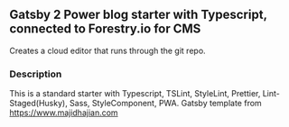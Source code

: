 ## Gatsby 2 Power blog starter with Typescript, connected to Forestry.io for CMS
Creates a cloud editor that runs through the git repo.

### Description
This is a standard starter with Typescript, TSLint, StyleLint, Prettier, Lint-Staged(Husky), Sass, StyleComponent, PWA. Gatsby template from https://www.majidhajian.com
